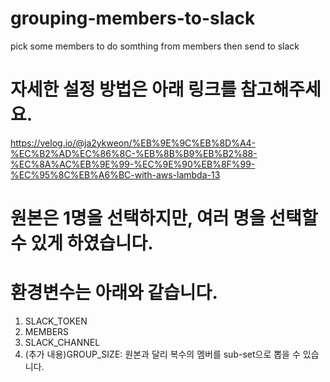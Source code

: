 # grouping-members-to-slack
pick some members to do somthing from members then send to slack

# 자세한 설정 방법은 아래 링크를 참고해주세요.
https://velog.io/@ja2ykweon/%EB%9E%9C%EB%8D%A4-%EC%B2%AD%EC%86%8C-%EB%8B%B9%EB%B2%88-%EC%8A%AC%EB%9E%99-%EC%9E%90%EB%8F%99-%EC%95%8C%EB%A6%BC-with-aws-lambda-13

# 원본은 1명을 선택하지만, 여러 명을 선택할 수 있게 하였습니다.

# 환경변수는 아래와 같습니다.
1. SLACK_TOKEN
2. MEMBERS
3. SLACK_CHANNEL
4. (추가 내용)GROUP_SIZE: 원본과 달리 복수의 멤버를 sub-set으로 뽑을 수 있습니다.
